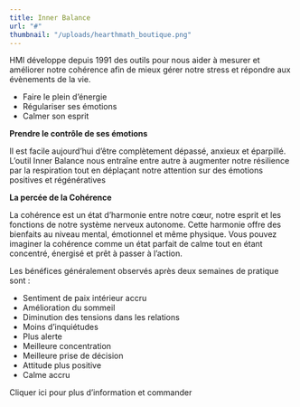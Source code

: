 ```yaml
---
title: Inner Balance
url: "#"
thumbnail: "/uploads/hearthmath_boutique.png"
---
```


HMI développe depuis 1991 des outils pour nous aider à mesurer et améliorer notre cohérence afin de mieux gérer notre stress et répondre aux évènements de la vie.

- Faire le plein d’énergie
- Régulariser ses émotions
- Calmer son esprit

**Prendre le contrôle de ses émotions**

Il est facile aujourd’hui d’être complètement dépassé, anxieux et éparpillé. L’outil Inner Balance nous entraîne entre autre à augmenter notre résilience par la respiration tout en déplaçant notre attention sur des émotions positives et régénératives

**La percée de la Cohérence**

La cohérence est un état d’harmonie entre notre cœur, notre esprit et les fonctions de notre système nerveux autonome. Cette harmonie offre des bienfaits au niveau mental, émotionnel et même physique. Vous pouvez imaginer la cohérence comme un état parfait de calme tout en étant concentré, énergisé et prêt à passer à l’action.

Les bénéfices généralement observés après deux semaines de pratique sont :

- Sentiment de paix intérieur accru
- Amélioration du sommeil
- Diminution des tensions dans les relations
- Moins d’inquiétudes
- Plus alerte
- Meilleure concentration
- Meilleure prise de décision
- Attitude plus positive
- Calme accru

Cliquer ici pour plus d’information et commander
